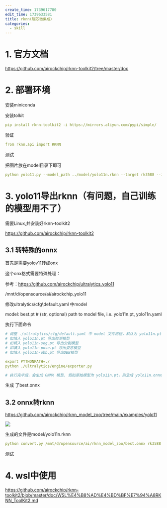 ```yaml
---
create_time: 1739617780
edit_time: 1739633581
title: rknn(瑞芯微集成）
categories:
  - skill
---
```



# 1. 官方文档

https://github.com/airockchip/rknn-toolkit2/tree/master/doc

# 2. 部署环境

安装miniconda

安装tolkit

```yaml
pip install rknn-toolkit2 -i https://mirrors.aliyun.com/pypi/simple/
```

验证

```yaml
from rknn.api import RKNN
```

测试

把图片放在model目录下即可

```yaml
python yolo11.py --model_path ../model/yolo11n.rknn --target rk3588 --img_save
```

# 3. yolo11导出rknn（有问题，自己训练的模型用不了）

需要Linux,并安装好rknn-toolkit2

https://github.com/airockchip/rknn-toolkit2

## 3.1 转特殊的onnx

首先是需要yolov11转成onx

这个onx格式需要特殊处理：

参考：https://github.com/airockchip/ultralytics_yolo11

   

/mnt/d/opensource/ai/airockchip_yolo11

修改ultralytics\cfg\default.yaml 中model

model: best.pt # (str, optional) path to model file, i.e. yolo11n.pt, yolo11n.yaml

执行下面命令

```yaml
# 调整 ./ultralytics/cfg/default.yaml 中 model 文件路径，默认为 yolo11n.pt，若自己训练模型，请调接至对应的路径。支持检测、分割、姿态、旋转框检测模型。
# 如填入 yolo11n.pt 导出检测模型
# 如填入 yolo11n-seg.pt 导出分割模型
# 如填入 yolo11n-pose.pt 导出姿态模型
# 如填入 yolo11n-obb.pt 导出OBB模型

export PYTHONPATH=./
python ./ultralytics/engine/exporter.py

# 执行完毕后，会生成 ONNX 模型. 假如原始模型为 yolo11n.pt，则生成 yolo11n.onnx 模型。
```

生成 了best.onnx

## 3.2 onnx转rknn

https://github.com/airockchip/rknn_model_zoo/tree/main/examples/yolo11

<img src="/assets/MfmHbhTX1ocVFaxKtGscXGhznHh.png" src-width="1182" class="markdown-img m-auto" src-height="42" align="center"/>

生成的文件是model/yolo11n.rknn

```yaml
python convert.py /mnt/d/opensource/ai/rknn_model_zoo/best.onnx rk3588 i8 /mnt/d/opensource/ai/rknn_model_zoo/best.rknn
```

测试

# 4. wsl中使用

https://github.com/airockchip/rknn-toolkit2/blob/master/doc/WSL%E4%B8%AD%E4%BD%BF%E7%94%A8RKNN_ToolKit2.md

